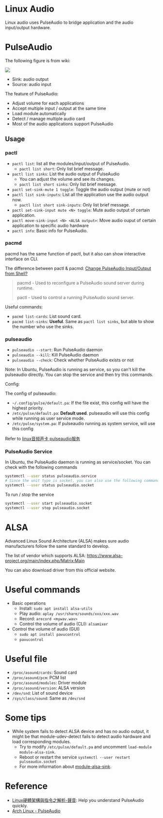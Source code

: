 # Linux Audio

Linux audio uses PulseAudio to bridge application and the audio input/output hardware.

# PulseAudio

The following figure is from wiki:

![](https://upload.wikimedia.org/wikipedia/commons/0/00/Pulseaudio-diagram.svg)

* Sink: audio output
* Source: audio input

The feature of PulseAudio:

* Adjust volume for each applications
* Accept multiple input / output at the same time
* Load module automatically
* Detect / manage multiple audio card
* Most of the audio applications support PulseAudio

## Usage

### pactl

* `pactl list`: list all the modules/input/output of PulseAudio.
  - `pactl list short`: Only list brief message.
* `pactl list sinks`: List the audio output of PulseAudio
  - You can adjust the volume and see its changes.
  - `pactl list short sinks`: Only list brief message.
* `pactl set-sink-mute 1 toggle`: Toggle the audio output (mute or not)
* `pactl list sink-inputs`: List all the application use the audio output now.
  - `pactl list short sink-inputs`: Only list brief message.
* `pactl set-sink-input mute <N> toggle`: Mute audio output of certain application.
* `pactl move-sink-input <N> <ALSA output>`: Move audio ouput of certain application to specific audio hardware
* `pactl info`: Basic info for PulseAudio.

### pacmd

pacmd has the same function of pactl, but it also can show interactive interface on CLI.

The difference between pactl & pacmd: [Change PulseAudio Input/Output from Shell?](https://unix.stackexchange.com/questions/65246/change-pulseaudio-input-output-from-shell)

> pacmd - Used to reconfigure a PulseAudio sound server during runtime.
> 
> pactl - Used to control a running PulseAudio sound server.

Useful commands:

* `pacmd list-cards`: List sound card.
* `pacmd list-sinks`: **Useful**. Same as `pactl list sinks`, but able to show the number who use the sinks.

### pulseaudio

* `pulseaudio --start`: Run PulseAudio daemon
* `pulseaudio --kill`: Kill PulseAudio daemon
* `pulseaudio --check`: Check whether PulseAudio exists or not

Note:
In Ubuntu, PulseAudio is running as service, so you can't kill the pulseaudio directly.
You can stop the service and then try this commands.

Config:

The config of pulseaudio:

* `~/.config/pulse/default.pa`: If the file exist, this config will have the highest priority.
* `/etc/pulse/default.pa`: **Default used**. pulseaudio will use this config while running as user service mode.
* `/etc/pulse/system.pa`: If pulseaudio running as system service, will use this config

Refer to [linux音频声卡 pulseaudio服务](https://blog.csdn.net/qq_42138566/article/details/108626378)

### PulseAudio Service

In Ubuntu, the PulseAudio daemon is running as service/socket.
You can check with the following commands

```bash
systemctl --user status pulseaudio.service
# Since the unit type is socket, you can also use the following commands
systemctl --user status pulseaudio.socket
```

To run / stop the service

```bash
systemctl --user start pulseaudio.socket
systemctl --user stop pulseaudio.socket
```

# ALSA

Advanced Linux Sound Architecture (ALSA) makes sure audio manufacturers follow the same standard to develop.

The list of vendor which supports ALSA: https://www.alsa-project.org/main/index.php/Matrix:Main

You can also download driver from this official website.

# Useful commands
* Basic operations
  - Install: `sudo apt install alsa-utils`
  - Play audio: `aplay /usr/share/sounds/xxx/xxx.wav`
  - Record: `arecord <mywav.wav>`
  - Control the volume of audio (CLI): `alsamixer`
* Control the volume of audio (GUI)
  - `sudo apt install pavucontrol`
  - `pavucontrol`

# Useful file
* `/proc/asound/cards`: Sound card
* `/proc/asound/pcm`: PCM list
* `/proc/asound/modules`: Driver module
* `/proc/asound/version`: ALSA version
* `/dev/snd`: List of sound device
* `/sys/class/sound`: Same as `/dev/snd`

# Some tips

* While system fails to detect ALSA device and has no audio output, it might be that module-udev-detect fails to detect audio hardware and load corresponding modules.
  - Try to modify `/etc/pulse/default.pa` and uncomment `load-module module-alsa-sink`.
  - Reboot or restart the service `systemctl --user restart pulseaudio.socket`
  - For more information about [module-alsa-sink](https://www.freedesktop.org/wiki/Software/PulseAudio/Documentation/User/Modules/#module-alsa-sink).

# Reference

* [Linux硬體架構與指令之解析-聲音](http://blog.gitdns.org/2017/02/22/pulseaudio/SKNS00008_read.pdf): Help you understand PulseAudio quickly.
* [Arch Linux - PulseAudio](https://wiki.archlinux.org/title/PulseAudio_(%E7%AE%80%E4%BD%93%E4%B8%AD%E6%96%87))
